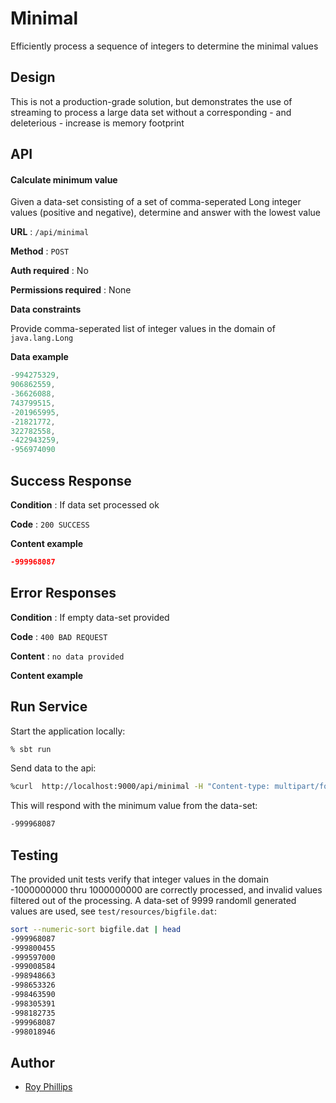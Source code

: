 # Minimal
Efficiently process a sequence of integers to determine the minimal values
## Design
This is not a production-grade solution, but demonstrates the use of streaming to process
a large data set without a corresponding - and deleterious - increase is memory footprint
## API

#### Calculate minimum value

Given a data-set consisting of a set of comma-seperated Long integer values (positive and negative), determine and answer with the lowest value

**URL** : `/api/minimal`

**Method** : `POST`

**Auth required** : No

**Permissions required** : None

**Data constraints**

Provide comma-seperated list of integer values in the domain of `java.lang.Long`

**Data example** 

```java
-994275329,
906862559,
-36626088,
743799515,
-201965995,
-21821772,
322782558,
-422943259,
-956974090
```

## Success Response

**Condition** : If data set processed ok

**Code** : `200 SUCCESS`

**Content example**

```json
-999968087
```

## Error Responses

**Condition** : If empty data-set provided

**Code** : `400 BAD REQUEST`

**Content** : `no data provided`

**Content example**

## Run Service
Start the application locally:
```bash
% sbt run
```
Send data to the api:
```bash
%curl  http://localhost:9000/api/minimal -H "Content-type: multipart/form-data" -d @test/resources/bigfile.dat 
```
This will respond with the minimum value from the data-set:
```bash
-999968087
```

## Testing
The provided unit tests verify that integer values in the domain
-1000000000 thru 1000000000 are correctly processed, and invalid values
filtered out of the processing.  A data-set of 9999 randomll generated values
are used, see `test/resources/bigfile.dat`:
```bash
sort --numeric-sort bigfile.dat | head 
-999968087
-999800455
-999597000
-999008584
-998948663
-998653326
-998463590
-998305391
-998182735
-999968087
-998018946
```

## Author
* [Roy Phillips](mailto:phillips.roy@gmail.com)
